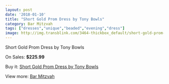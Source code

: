 ```yaml
---
layout: post
date: '2018-01-10'
title: "Short Gold Prom Dress by Tony Bowls"
category: Bar Mitzvah
tags: ["dresses","unique","beaded","evening","dress"]
image: http://img.transblink.com/3464-thickbox_default/short-gold-prom-dress-by-tony-bowls.jpg
---
```

Short Gold Prom Dress by Tony Bowls

On Sales: **$225.99**
<a href="https://www.transblink.com/en/bar-mitzvah/1097-short-gold-prom-dress-by-tony-bowls.html"><amp-img layout="responsive" width="600" height="600" src="//img.transblink.com/3464-thickbox_default/short-gold-prom-dress-by-tony-bowls.jpg" alt="Short Gold Prom Dress by Tony Bowls 0" /></a>
<a href="https://www.transblink.com/en/bar-mitzvah/1097-short-gold-prom-dress-by-tony-bowls.html"><amp-img layout="responsive" width="600" height="600" src="//img.transblink.com/3465-thickbox_default/short-gold-prom-dress-by-tony-bowls.jpg" alt="Short Gold Prom Dress by Tony Bowls 1" /></a>

Buy it: [Short Gold Prom Dress by Tony Bowls](https://www.transblink.com/en/bar-mitzvah/1097-short-gold-prom-dress-by-tony-bowls.html "Short Gold Prom Dress by Tony Bowls")

View more: [Bar Mitzvah](https://www.transblink.com/en/2-bar-mitzvah "Bar Mitzvah")